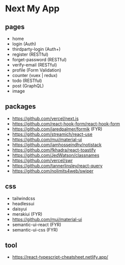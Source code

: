 # Next My App

## pages

- home
- login (Auth)
- thirdparty-login (Auth+)
- register (RESTful)
- forget-password (RESTful)
- verify-email (RESTful)
- profile (Form Validation)
- counter (vuex | redux)
- todo (RESTful)
- post (GraphQL)
- image

## packages

- https://github.com/vercel/next.js
- https://github.com/react-hook-form/react-hook-form
- https://github.com/jaredpalmer/formik (FYR)
- https://github.com/streamich/react-use
- https://github.com/mui/material-ui
- https://github.com/iamhosseindhv/notistack
- https://github.com/fkhadra/react-toastify
- https://github.com/JedWatson/classnames
- https://github.com/vercel/swr
- https://github.com/tannerlinsley/react-query
- https://github.com/nolimits4web/swiper

## css

- tailwindcss
- headlessui
- daisyui
- merakiui (FYR)
- https://github.com/mui/material-ui
- semantic-ui-react (FYR)
- semantic-ui-css (FYR)

## tool

- https://react-typescript-cheatsheet.netlify.app/
